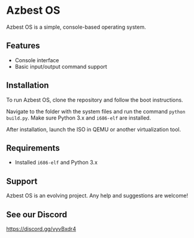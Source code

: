 # Azbest OS

Azbest OS is a simple, console-based operating system.

## Features

- Console interface
- Basic input/output command support

## Installation

To run Azbest OS, clone the repository and follow the boot instructions.

Navigate to the folder with the system files and run the command `python build.py`. 
Make sure Python 3.x and `i686-elf` are installed.

After installation, launch the ISO in QEMU or another virtualization tool.

## Requirements

- Installed `i686-elf` and Python 3.x

## Support

Azbest OS is an evolving project. Any help and suggestions are welcome!
## See our Discord
https://discord.gg/vyvBxdr4
